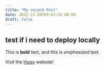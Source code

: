 ```yaml
---
title: "My second Post"
date: 2022-11-20T09:03:20-08:00
draft: false
---
```

## test if i need to deploy locally

This is **bold** text, and this is *emphasized* text.

Visit the [Hugo](https://gohugo.io) website!
